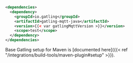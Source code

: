 ```xml
<dependencies>
  <dependency>
    <groupId>io.gatling</groupId>
    <artifactId>gatling-mqtt-java</artifactId>
    <version>{{< var gatlingMqttVersion >}}</version>
    <scope>test</scope>
  </dependency>
</dependencies>
```

Base Gatling setup for Maven is [documented here]({{< ref "/integrations/build-tools/maven-plugin#setup" >}}).
